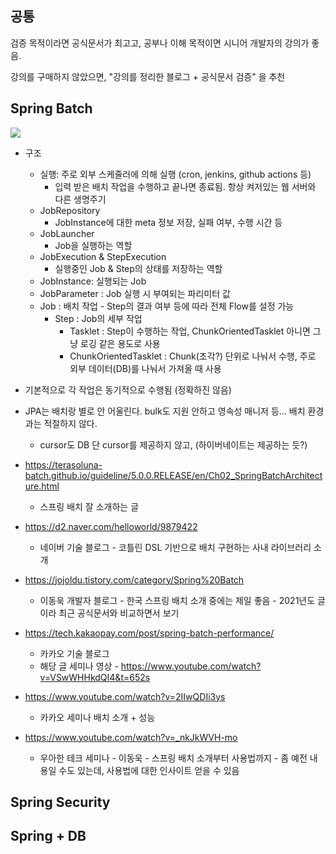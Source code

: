 ## 공통

검증 목적이라면 공식문서가 최고고, 공부나 이해 목적이면 시니어 개발자의 강의가 좋음.

강의를 구매하지 않았으면, "강의를 정리한 블로그 + 공식문서 검증" 을 추천

## Spring Batch

![](https://terasoluna-batch.github.io/guideline/5.0.0.RELEASE/en/images/ch02/SpringBatchArchitecture/Ch02_SpringBatchArchitecture_Architecture_StepTaskletFlow.png)

- 구조
	- 실행: 주로 외부 스케줄러에 의해 실행 (cron, jenkins, github actions 등)
		- 입력 받은 배치 작업을 수행하고 끝나면 종료됨. 항상 켜저있는 웹 서버와 다른 생명주기
	- JobRepository
		- JobInstance에 대한 meta 정보 저장, 실패 여부, 수행 시간 등
	- JobLauncher
		- Job을 실행하는 역할
	- JobExecution & StepExecution
		- 실행중인 Job & Step의 상태를 저장하는 역할
	- JobInstance: 실행되는 Job
	- JobParameter : Job 실행 시 부여되는 파리미터 값
	- Job : 배치 작업 - Step의 결과 여부 등에 따라 전체 Flow를 설정 가능
		- Step : Job의 세부 작업 
			- Tasklet : Step이 수행하는 작업, ChunkOrientedTasklet 아니면 그냥 로깅 같은 용도로 사용
			- ChunkOrientedTasklet : Chunk(조각?) 단위로 나눠서 수행, 주로 외부 데이터(DB)를 나눠서 가져올 때 사용

- 기본적으로 각 작업은 동기적으로 수행됨 (정확하진 않음)

- JPA는 배치랑 별로 안 어울린다. bulk도 지원 안하고 영속성 매니저 등... 배치 환경과는 적절하지 않다.
	- cursor도 DB 단 cursor를 제공하지 않고, (하이버네이트는 제공하는 듯?)

- https://terasoluna-batch.github.io/guideline/5.0.0.RELEASE/en/Ch02_SpringBatchArchitecture.html
	- 스프링 배치 잘 소개하는 글
- https://d2.naver.com/helloworld/9879422
	- 네이버 기술 블로그 - 코틀린 DSL 기반으로 배치 구현하는 사내 라이브러리 소개
- https://jojoldu.tistory.com/category/Spring%20Batch
	- 이동욱 개발자 블로그 - 한국 스프링 배치 소개 중에는 제일 좋음 - 2021년도 글이라 최근 공식문서와 비교하면서 보기
- https://tech.kakaopay.com/post/spring-batch-performance/
	- 카카오 기술 블로그
	- 해당 글 세미나 영상 - https://www.youtube.com/watch?v=VSwWHHkdQI4&t=652s
- https://www.youtube.com/watch?v=2IIwQDIi3ys
	- 카카오 세미나 배치 소개 + 성능
- https://www.youtube.com/watch?v=_nkJkWVH-mo
	- 우아한 테크 세미나 - 이동욱 - 스프링 배치 소개부터 사용법까지 - 좀 예전 내용일 수도 있는데, 사용법에 대한 인사이트 얻을 수 있음

## Spring Security

## Spring + DB



